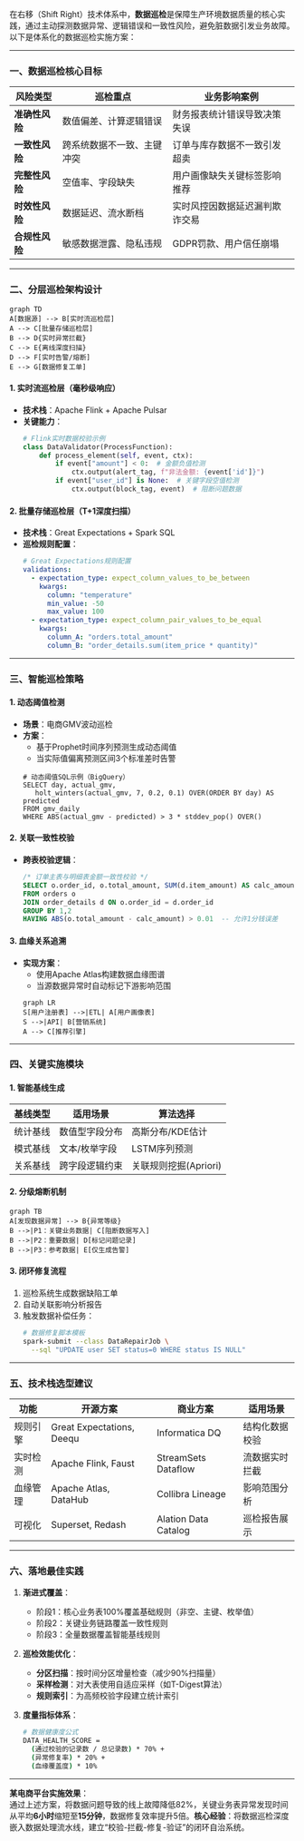 在右移（Shift Right）技术体系中，**数据巡检**是保障生产环境数据质量的核心实践，通过主动探测数据异常、逻辑错误和一致性风险，避免脏数据引发业务故障。以下是体系化的数据巡检实施方案：

---

### 一、数据巡检核心目标
| **风险类型**   | **巡检重点**               | **业务影响案例**               |
| -------------- | -------------------------- | ------------------------------ |
| **准确性风险** | 数值偏差、计算逻辑错误     | 财务报表统计错误导致决策失误   |
| **一致性风险** | 跨系统数据不一致、主键冲突 | 订单与库存数据不一致引发超卖   |
| **完整性风险** | 空值率、字段缺失           | 用户画像缺失关键标签影响推荐   |
| **时效性风险** | 数据延迟、流水断档         | 实时风控因数据延迟漏判欺诈交易 |
| **合规性风险** | 敏感数据泄露、隐私违规     | GDPR罚款、用户信任崩塌         |

---

### 二、分层巡检架构设计
```mermaid
graph TD
A[数据源] --> B[实时流巡检层]
A --> C[批量存储巡检层]
B --> D{实时异常拦截}
C --> E{离线深度扫描}
D --> F[实时告警/熔断]
E --> G[数据修复工单]
```

#### 1. **实时流巡检层（毫秒级响应）**
   - **技术栈**：Apache Flink + Apache Pulsar
   - **关键能力**：
     ```python
     # Flink实时数据校验示例
     class DataValidator(ProcessFunction):
         def process_element(self, event, ctx):
             if event["amount"] < 0:  # 金额负值检测
                 ctx.output(alert_tag, f"非法金额: {event['id']}")
             if event["user_id"] is None:  # 关键字段空值检测
                 ctx.output(block_tag, event)  # 阻断问题数据
     ```

#### 2. **批量存储巡检层（T+1深度扫描）**
   - **技术栈**：Great Expectations + Spark SQL
   - **巡检规则配置**：
     ```yaml
     # Great Expectations规则配置
     validations:
       - expectation_type: expect_column_values_to_be_between
         kwargs:
           column: "temperature"
           min_value: -50
           max_value: 100
       - expectation_type: expect_column_pair_values_to_be_equal
         kwargs:
           column_A: "orders.total_amount"
           column_B: "order_details.sum(item_price * quantity)"
     ```

---

### 三、智能巡检策略
#### 1. **动态阈值检测**
   - **场景**：电商GMV波动巡检
   - **方案**：
     - 基于Prophet时间序列预测生成动态阈值
     - 当实际值偏离预测区间3个标准差时告警
     ```
     # 动态阈值SQL示例（BigQuery）
     SELECT day, actual_gmv,
        holt_winters(actual_gmv, 7, 0.2, 0.1) OVER(ORDER BY day) AS predicted
     FROM gmv_daily
     WHERE ABS(actual_gmv - predicted) > 3 * stddev_pop() OVER()
     ```

#### 2. **关联一致性校验**
   - **跨表校验逻辑**：
     ```sql
     /* 订单主表与明细表金额一致性校验 */
     SELECT o.order_id, o.total_amount, SUM(d.item_amount) AS calc_amount
     FROM orders o 
     JOIN order_details d ON o.order_id = d.order_id
     GROUP BY 1,2
     HAVING ABS(o.total_amount - calc_amount) > 0.01  -- 允许1分钱误差
     ```

#### 3. **血缘关系追溯**
   - **实现方案**：
     - 使用Apache Atlas构建数据血缘图谱
     - 当源数据异常时自动标记下游影响范围
     ```mermaid
     graph LR
     S[用户注册表] -->|ETL| A[用户画像表]
     S -->|API| B[营销系统]
     A --> C[推荐引擎]
     ```

---

### 四、关键实施模块
#### 1. **智能基线生成**
| **基线类型** | **适用场景**   | **算法选择**          |
| ------------ | -------------- | --------------------- |
| 统计基线     | 数值型字段分布 | 高斯分布/KDE估计      |
| 模式基线     | 文本/枚举字段  | LSTM序列预测          |
| 关系基线     | 跨字段逻辑约束 | 关联规则挖掘(Apriori) |

#### 2. **分级熔断机制**
   ```mermaid
   graph TB
   A[发现数据异常] --> B{异常等级}
   B -->|P1：关键业务数据| C[阻断数据写入]
   B -->|P2：重要数据| D[标记问题记录]
   B -->|P3：参考数据| E[仅生成告警]
   ```

#### 3. **闭环修复流程**
   1. 巡检系统生成数据缺陷工单
   2. 自动关联影响分析报告
   3. 触发数据补偿任务：
      ```bash
      # 数据修复脚本模板
      spark-submit --class DataRepairJob \
        --sql "UPDATE user SET status=0 WHERE status IS NULL"
      ```

---

### 五、技术栈选型建议
| **功能** | **开源方案**              | **商业方案**         | **适用场景**   |
| -------- | ------------------------- | -------------------- | -------------- |
| 规则引擎 | Great Expectations, Deequ | Informatica DQ       | 结构化数据校验 |
| 实时检测 | Apache Flink, Faust       | StreamSets Dataflow  | 流数据实时拦截 |
| 血缘管理 | Apache Atlas, DataHub     | Collibra Lineage     | 影响范围分析   |
| 可视化   | Superset, Redash          | Alation Data Catalog | 巡检报告展示   |

---

### 六、落地最佳实践
1. **渐进式覆盖**：
   - 阶段1：核心业务表100%覆盖基础规则（非空、主键、枚举值）
   - 阶段2：关键业务链路覆盖一致性规则
   - 阶段3：全量数据覆盖智能基线规则

2. **巡检效能优化**：
   - **分区扫描**：按时间分区增量检查（减少90%扫描量）
   - **采样检测**：对大表使用自适应采样（如T-Digest算法）
   - **规则索引**：为高频校验字段建立统计索引

3. **度量指标体系**：
   ```bash
   # 数据健康度公式
   DATA_HEALTH_SCORE = 
     (通过校验的记录数 / 总记录数) * 70% +
     (异常修复率) * 20% +
     (血缘覆盖度) * 10%
   ```

---

**某电商平台实施效果**：  
通过上述方案，将数据问题导致的线上故障降低82%，关键业务表异常发现时间从平均**6小时**缩短至**15分钟**，数据修复效率提升5倍。**核心经验**：将数据巡检深度嵌入数据处理流水线，建立“校验-拦截-修复-验证”的闭环自治系统。